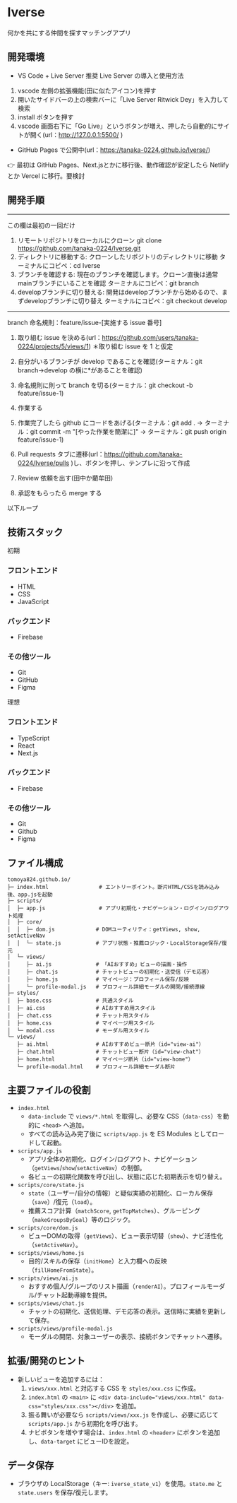 # Iverse

何かを共にする仲間を探すマッチングアプリ

## 開発環境

- VS Code + Live Server 推奨
  Live Server の導入と使用方法

1. vscode 左側の拡張機能(田に似たアイコン)を押す
2. 開いたサイドバーの上の検索バーに「Live Server Ritwick Dey」を入力して検索
3. install ボタンを押す
4. vscode 画面右下に「Go Live」というボタンが増え、押したら自動的にサイトが開く(url：http://127.0.0.1:5500/ )

- GitHub Pages で公開中(url：https://tanaka-0224.github.io/Iverse/)

👉 最初は GitHub Pages、Next.jsとかに移行後、動作確認が安定したら Netlify とか Vercel に移行。要検討

## 開発手順

--------
この欄は最初の一回だけ

1. リモートリポジトリをローカルにクローン
   git clone https://github.com/tanaka-0224/Iverse.git
2. ディレクトリに移動する: クローンしたリポジトリのディレクトリに移動
   ターミナルにコピペ：cd Iverse
3. ブランチを確認する: 現在のブランチを確認します。クローン直後は通常mainブランチにいることを確認
   ターミナルにコピペ：git branch
4. developブランチに切り替える: 開発はdevelopブランチから始めるので、まずdevelopブランチに切り替え
   ターミナルにコピペ：git checkout develop
--------
branch 命名規則：feature/issue-[実施する issue 番号]

1. 取り組む issue を決める(url：https://github.com/users/tanaka-0224/projects/5/views/1)
   ＊取り組む issue を 1 と仮定

2. 自分がいるブランチが develop であることを確認(ターミナル：git branch→develop の横に*があることを確認)

3. 命名規則に則って branch を切る(ターミナル：git checkout -b feature/issue-1)

4. 作業する

5. 作業完了したら github にコードをあげる(ターミナル：git add . → ターミナル：git commit -m "[やった作業を簡潔に]" → ターミナル：git push origin feature/issue-1)

6. Pull requests タブに遷移(url：https://github.com/tanaka-0224/Iverse/pulls )し、ボタンを押し、テンプレに沿って作成

7. Review 依頼を出す(田中か藺牟田)

8. 承認をもらったら merge する

以下ループ

## 技術スタック

初期

### フロントエンド
* HTML
* CSS
* JavaScript

### バックエンド
* Firebase

### その他ツール
* Git
* GitHub
* Figma

理想
### フロントエンド
* TypeScript
* React
* Next.js
### バックエンド
* Firebase
### その他ツール
* Git
* Github
* Figma


## ファイル構成

```text
tomoya824.github.io/
├─ index.html                # エントリーポイント。断片HTML/CSSを読み込み後、app.jsを起動
├─ scripts/
│  ├─ app.js                 # アプリ初期化・ナビゲーション・ログイン/ログアウト処理
│  ├─ core/
│  │  ├─ dom.js             # DOMユーティリティ：getViews, show, setActiveNav
│  │  └─ state.js           # アプリ状態・推薦ロジック・LocalStorage保存/復元
│  └─ views/
│     ├─ ai.js              # 「AIおすすめ」ビューの描画・操作
│     ├─ chat.js            # チャットビューの初期化・送受信（デモ応答）
│     ├─ home.js            # マイページ：プロフィール保存/反映
│     └─ profile-modal.js   # プロフィール詳細モーダルの開閉/接続導線
├─ styles/
│  ├─ base.css              # 共通スタイル
│  ├─ ai.css                # AIおすすめ用スタイル
│  ├─ chat.css              # チャット用スタイル
│  ├─ home.css              # マイページ用スタイル
│  └─ modal.css             # モーダル用スタイル
└─ views/
   ├─ ai.html               # AIおすすめビュー断片（id="view-ai"）
   ├─ chat.html             # チャットビュー断片（id="view-chat"）
   ├─ home.html             # マイページ断片（id="view-home"）
   └─ profile-modal.html    # プロフィール詳細モーダル断片
```

## 主要ファイルの役割

- `index.html`
  - `data-include` で `views/*.html` を取得し、必要な CSS（`data-css`）を動的に `<head>` へ追加。
  - すべての読み込み完了後に `scripts/app.js` を ES Modules としてロードして起動。
- `scripts/app.js`
  - アプリ全体の初期化、ログイン/ログアウト、ナビゲーション（`getViews`/`show`/`setActiveNav`）の制御。
  - 各ビューの初期化関数を呼び出し、状態に応じた初期表示を切り替え。
- `scripts/core/state.js`
  - `state`（ユーザー/自分の情報）と疑似実績の初期化、ローカル保存（`save`）/復元（`load`）。
  - 推薦スコア計算（`matchScore`, `getTopMatches`）、グルーピング（`makeGroupsByGoal`）等のロジック。
- `scripts/core/dom.js`
  - ビューDOMの取得（`getViews`）、ビュー表示切替（`show`）、ナビ活性化（`setActiveNav`）。
- `scripts/views/home.js`
  - 目的/スキルの保存（`initHome`）と入力欄への反映（`fillHomeFromState`）。
- `scripts/views/ai.js`
  - おすすめ個人/グループのリスト描画（`renderAI`）。プロフィールモーダル/チャット起動導線を提供。
- `scripts/views/chat.js`
  - チャットの初期化、送信処理、デモ応答の表示。送信時に実績を更新して保存。
- `scripts/views/profile-modal.js`
  - モーダルの開閉、対象ユーザーの表示、接続ボタンでチャットへ遷移。

## 拡張/開発のヒント

- 新しいビューを追加するには：
  1) `views/xxx.html` と対応する CSS を `styles/xxx.css` に作成。
  2) `index.html` の `<main>` に `<div data-include="views/xxx.html" data-css="styles/xxx.css"></div>` を追加。
  3) 振る舞いが必要なら `scripts/views/xxx.js` を作成し、必要に応じて `scripts/app.js` から初期化を呼び出す。
  4) ナビボタンを増やす場合は、`index.html` の `<header>` にボタンを追加し、`data-target` にビューIDを設定。

## データ保存

- ブラウザの LocalStorage（キー: `iverse_state_v1`）を使用。`state.me` と `state.users` を保存/復元します。
